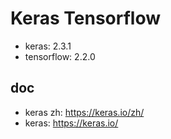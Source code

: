 # Keras Tensorflow
- keras: 2.3.1
- tensorflow: 2.2.0

## doc
- keras zh: https://keras.io/zh/
- keras: https://keras.io/
